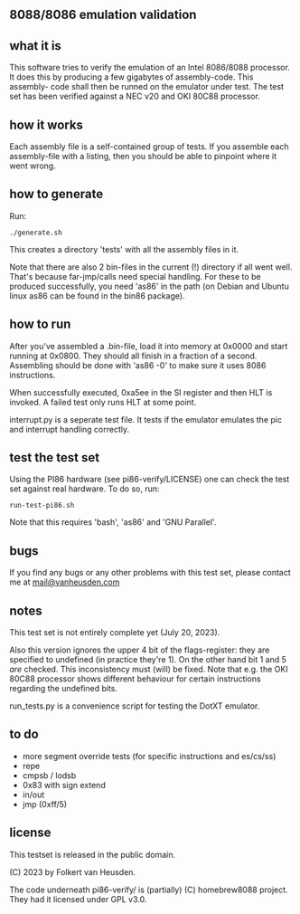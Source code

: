 8088/8086 emulation validation
------------------------------

what it is
----------
This software tries to verify the emulation of an Intel 8086/8088 processor.
It does this by producing a few gigabytes of assembly-code. This assembly-
code shall then be runned on the emulator under test.
The test set has been verified against a NEC v20 and OKI 80C88 processor.


how it works
------------
Each assembly file is a self-contained group of tests. If you assemble each
assembly-file with a listing, then you should be able to pinpoint where it
went wrong.


how to generate
---------------
Run:

    ./generate.sh

This creates a directory 'tests' with all the assembly files in it.

Note that there are also 2 bin-files in the current (!) directory if all
went well. That's because far-jmp/calls need special handling. For these
to be produced successfully, you need 'as86' in the path (on Debian and
Ubuntu linux as86 can be found in the bin86 package).


how to run
----------
After you've assembled a .bin-file, load it into memory at 0x0000 and
start running at 0x0800. They should all finish in a fraction of a second.
Assembling should be done with 'as86 -0' to make sure it uses 8086
instructions.

When successfully executed, 0xa5ee in the SI register and then HLT is
invoked. A failed test only runs HLT at some point.

interrupt.py is a seperate test file. It tests if the emulator emulates
the pic and interrupt handling correctly.


test the test set
-----------------
Using the PI86 hardware (see pi86-verify/LICENSE) one can check the test
set against real hardware.
To do so, run:

	run-test-pi86.sh

Note that this requires 'bash', 'as86' and 'GNU Parallel'.


bugs
----
If you find any bugs or any other problems with this test set, please
contact me at mail@vanheusden.com


notes
-----
This test set is not entirely complete yet (July 20, 2023).

Also this version ignores the upper 4 bit of the flags-register: they are
specified to undefined (in practice they're 1). On the other hand bit 1
and 5 *are* checked. This inconsistency must (will) be fixed. Note that
e.g. the OKI 80C88 processor shows different behaviour for certain
instructions regarding the undefined bits.

run\_tests.py is a convenience script for testing the DotXT emulator.


to do
-----
* more segment override tests (for specific instructions and es/cs/ss)
* repe
* cmpsb / lodsb
* 0x83 with sign extend
* in/out
* jmp (0xff/5)


license
-------
This testset is released in the public domain.

(C) 2023 by Folkert van Heusden.

The code underneath pi86-verify/ is (partially) (C) homebrew8088 project.
They had it licensed under GPL v3.0.
